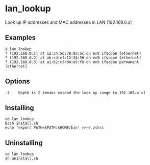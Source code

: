 # lan_lookup
Look up IP addresses and MAC addresses in LAN (192.168.0.x)

## Examples
```
$ lan_lookup
? (192.168.0.1) at 12:34:56:78:9a:bc on en0 ifscope [ethernet]
? (192.168.0.2) at ab:cd:ef:12:34:56 on en0 ifscope [ethernet]
? (192.168.0.3) at a1:b2:c3:d4:e5:f6 on en0 ifscope permanent [ethernet]
```

## Options
```
-2    Depth is 2 (means extend the look up range to 192.168.x.x)
```

## Installing
```
cd lan_lookup
bash install.sh
echo 'export PATH=$PATH:$HOME/bin' >>~/.zshrc
```

## Uninstalling
```
cd lan_lookup
sh uninstall.sh
```
